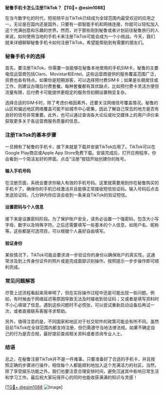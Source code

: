 **秘鲁手机卡怎么注册TikTok？【TG💪+ @esim1088】**

在当今数字化的时代，短视频平台TikTok已经成为全球范围内最受欢迎的应用之一。无论是在国内还是国外，只要有一部智能手机和网络连接，你就可以轻松加入这个充满创意和乐趣的世界。然而，对于那些刚到秘鲁或者计划前往秘鲁旅行的人来说，如何使用当地的手机卡来注册TikTok可能会成为一个小挑战。今天，我们就来详细聊聊秘鲁手机卡如何注册TikTok，希望能帮助到有需要的朋友们。

### 秘鲁手机卡的选择

首先，要注册TikTok，你需要一张能够在秘鲁本地使用的手机SIM卡。秘鲁的主要电信运营商包括Claro、Movistar和Entel。这些运营商提供的服务覆盖范围广泛，资费也各有特点。如果你是短期游客，可以选择预付费SIM卡；如果是长期居住或工作，则建议办理后付费套餐。每种套餐都有其优缺点，比如预付费卡灵活方便但流量有限，后付费卡可能提供更稳定的服务但初期设置稍显复杂。

选择合适的SIM卡时，除了考虑价格因素外，还要关注网络信号覆盖情况。秘鲁的山区和偏远地区网络覆盖可能不如城市中心密集，因此了解自己常去的地方是否有良好的信号非常重要。此外，也可以通过查询各大论坛或社交媒体上的用户评价来获取更多关于各运营商服务质量的信息。

### 注册TikTok的基本步骤

一旦拥有了秘鲁的手机卡，接下来就是下载并安装TikTok应用了。TikTok可以在Google Play商店或Apple App Store免费下载。安装完成后，打开应用程序，你会看到一个简洁友好的界面。点击“注册”按钮开始创建你的账号。

#### 输入手机号码

在注册页面，系统会要求你输入有效的手机号码。这里就需要用到你在秘鲁购买的手机卡了。确保你的手机已经激活并且能够正常接收短信验证码。输入号码后点击发送验证码，几分钟内你应该会收到一条来自TikTok的验证短信。

#### 设置密码与个人信息

接下来是设置密码阶段。为了保护账户安全，请务必设置一个强密码，包含大小写字母、数字以及特殊字符。之后还需要填写一些基本的个人信息，如用户名、昵称等。这些都是可选项目，可以根据个人喜好自由填写。

#### 验证身份

某些情况下，TikTok可能会要求进一步验证你的身份以确保账户的真实性。这通常涉及到上传身份证件的照片或是完成面部识别操作。按照提示一步步操作即可顺利完成。

### 常见问题解答

尽管上述流程看起来简单明了，但在实际操作过程中还是可能出现一些问题。例如，有时候由于网络延迟等原因导致无法及时接收到验证码；又或者是填写资料时不小心填错了信息。遇到这些问题时不必慌张，可以尝试重新启动设备后再试一次，或者直接联系客服寻求帮助。

另外，值得注意的是，不同国家和地区对于社交软件的政策可能会有所不同。虽然目前TikTok在全球范围内都支持注册，但仍需遵守当地法律法规。如果不确定自己的行为是否合规，最好提前查阅相关资料或者咨询专业人士。

### 结语

总之，在秘鲁注册TikTok并不是一件难事。只要准备好了合适的手机卡，并且按照正确的步骤进行操作，相信每个人都能顺利地加入这个充满活力的社区。当然，除了享受娱乐功能之外，我们也要注意合理安排时间，避免沉迷其中影响日常生活和学习工作。最后祝大家玩得开心的同时也能收获满满的知识与灵感！

[[TG💪+ @esim1088](https://t.me/s/esim1088) ![Image](https://i.postimg.cc/4NQfJmqS/Snipaste-2025-05-13-00-14-12.png)]
